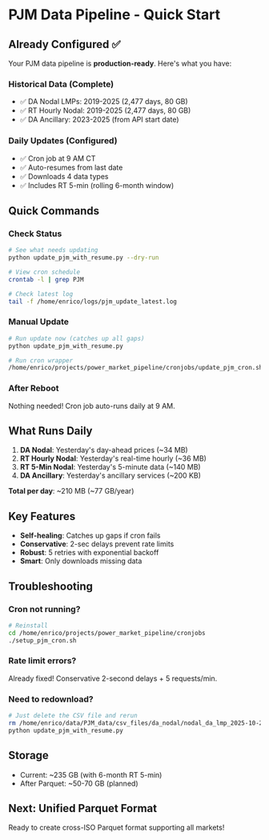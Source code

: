 # PJM Data Pipeline - Quick Start

## Already Configured ✅

Your PJM data pipeline is **production-ready**. Here's what you have:

### Historical Data (Complete)
- ✅ DA Nodal LMPs: 2019-2025 (2,477 days, 80 GB)
- ✅ RT Hourly Nodal: 2019-2025 (2,477 days, 80 GB)
- ✅ DA Ancillary: 2023-2025 (from API start date)

### Daily Updates (Configured)
- ✅ Cron job at 9 AM CT
- ✅ Auto-resumes from last date
- ✅ Downloads 4 data types
- ✅ Includes RT 5-min (rolling 6-month window)

## Quick Commands

### Check Status
```bash
# See what needs updating
python update_pjm_with_resume.py --dry-run

# View cron schedule
crontab -l | grep PJM

# Check latest log
tail -f /home/enrico/logs/pjm_update_latest.log
```

### Manual Update
```bash
# Run update now (catches up all gaps)
python update_pjm_with_resume.py

# Run cron wrapper
/home/enrico/projects/power_market_pipeline/cronjobs/update_pjm_cron.sh
```

### After Reboot
Nothing needed! Cron job auto-runs daily at 9 AM.

## What Runs Daily

1. **DA Nodal**: Yesterday's day-ahead prices (~34 MB)
2. **RT Hourly Nodal**: Yesterday's real-time hourly (~36 MB)  
3. **RT 5-Min Nodal**: Yesterday's 5-minute data (~140 MB)
4. **DA Ancillary**: Yesterday's ancillary services (~200 KB)

**Total per day**: ~210 MB (~77 GB/year)

## Key Features

- **Self-healing**: Catches up gaps if cron fails
- **Conservative**: 2-sec delays prevent rate limits
- **Robust**: 5 retries with exponential backoff
- **Smart**: Only downloads missing data

## Troubleshooting

### Cron not running?
```bash
# Reinstall
cd /home/enrico/projects/power_market_pipeline/cronjobs
./setup_pjm_cron.sh
```

### Rate limit errors?
Already fixed! Conservative 2-second delays + 5 requests/min.

### Need to redownload?
```bash
# Just delete the CSV file and rerun
rm /home/enrico/data/PJM_data/csv_files/da_nodal/nodal_da_lmp_2025-10-25.csv
python update_pjm_with_resume.py
```

## Storage

- Current: ~235 GB (with 6-month RT 5-min)
- After Parquet: ~50-70 GB (planned)

## Next: Unified Parquet Format

Ready to create cross-ISO Parquet format supporting all markets!

